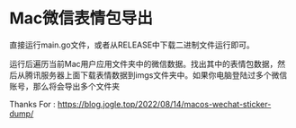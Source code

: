 # Mac微信表情包导出

直接运行main.go文件，或者从RELEASE中下载二进制文件运行即可。

运行后遍历当前Mac用户应用文件夹中的微信数据。找出其中的表情包数据，然后从腾讯服务器上面下载表情数据到imgs文件夹中。如果你电脑登陆过多个微信账号，那么将会导出多个文件夹

Thanks For : https://blog.jogle.top/2022/08/14/macos-wechat-sticker-dump/